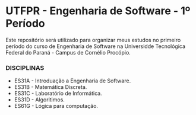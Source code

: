 # UTFPR - Engenharia de Software - 1º Período
Este repositório será utilizado para organizar meus estudos no primeiro período do curso de Engenharia de Software na Universidde Tecnológica Federal do Paraná - Campus de Cornélio Procópio.

### DISCIPLINAS
* ES31A - Introduação a Engenharia de Software.
* ES31B - Matemática Discreta.
* ES31C - Laboratório de Informática.
* ES31D - Algoritimos.
* ES61G - Lógica para computação.
